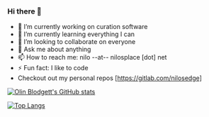 ### Hi there 👋

- 🔭 I’m currently working on curation software
- 🌱 I’m currently learning everything I can
- 👯 I’m looking to collaborate on everyone
- 💬 Ask me about anything
- 📫 How to reach me: nilo --at-- nilosplace [dot] net
- ⚡ Fun fact: I like to code
- Checkout out my personal repos [https://gitlab.com/nilosedge]

[![Olin Blodgett's GitHub stats](https://github-readme-stats.vercel.app/api?username=oblodgett)](https://github.com/anuraghazra/github-readme-stats)

[![Top Langs](https://github-readme-stats.vercel.app/api/top-langs/?username=oblodgett&layout=compact)](https://github.com/anuraghazra/github-readme-stats)
